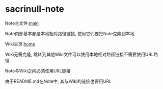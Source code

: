 # sacrinull-note

Note主文件:[main](main.md)

Note内部基本都是本地相对路径链接, 使用它们要把Note克隆到本地

Wiki主页:[home](https://github.com/Sacrinull/sacrinull-note/wiki)

Wiki无需克隆, 跳转到其他Wiki文件可以使用本地相对路径链接不需要使用URL路径

Note与Wiki之间必须使用URL链接

由于README.md在Note中, 其与Wiki的链接也要用URL
